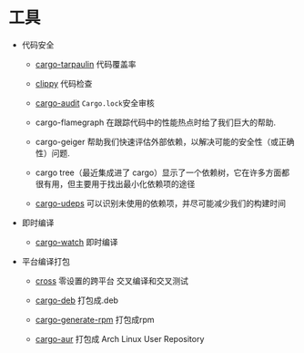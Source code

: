 # 工具

- 代码安全

  - [cargo-tarpaulin](https://crates.io/crates/cargo-tarpaulin) 代码覆盖率

  - [clippy](https://github.com/rust-lang/rust-clippy#clippy) 代码检查

  - [cargo-audit](https://crates.io/crates/cargo-audit) `Cargo.lock`安全审核

  - cargo-flamegraph 在跟踪代码中的性能热点时给了我们巨大的帮助.

  - cargo-geiger 帮助我们快速评估外部依赖，以解决可能的安全性（或正确性）问题.

  - cargo tree（最近集成进了 cargo）显示了一个依赖树，它在许多方面都很有用，但主要用于找出最小化依赖项的途径

  - [cargo-udeps](https://crates.io/crates/cargo-udeps) 可以识别未使用的依赖项，并尽可能减少我们的构建时间

- 即时编译

  - [cargo-watch](https://crates.io/crates/cargo-watch) 即时编译

- 平台编译打包

  - [cross](https://github.com/cross-rs/cross) 零设置的跨平台 交叉编译和交叉测试
  - [cargo-deb](https://crates.io/crates/cargo-deb) 打包成.deb

  - [cargo-generate-rpm](https://github.com/cat-in-136/cargo-generate-rpm) 打包成rpm

  - [cargo-aur](https://crates.io/crates/cargo-aur) 打包成 Arch Linux User Repository
